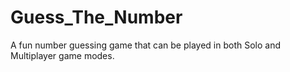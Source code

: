 # Guess_The_Number
A fun number guessing game that can be played in both Solo and Multiplayer game modes.
